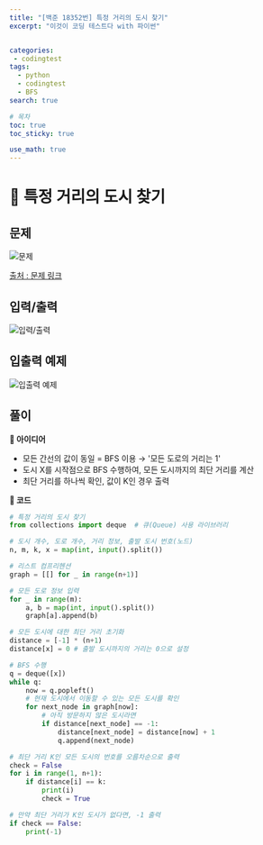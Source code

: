 ```yaml
---
title: "[백준 18352번] 특정 거리의 도시 찾기"
excerpt: "이것이 코딩 테스트다 with 파이썬"


categories:
 - codingtest
tags:
  - python
  - codingtest
  - BFS
search: true

# 목차
toc: true  
toc_sticky: true 

use_math: true
---
```

# 🦥 특정 거리의 도시 찾기

## 문제
![문제](https://github.com/user-attachments/assets/29cb3675-7529-42ff-8209-f39fcc0d1e9e)

[출처 : 문제 링크](https://www.acmicpc.net/problem/18352)

## 입력/출력
![입력/출력](https://github.com/user-attachments/assets/96b0f6d8-953f-46b4-a786-559d6580b6bd)

## 입출력 예제
![입출력 예제](https://github.com/user-attachments/assets/c0c874ec-7cc6-4231-9162-ea64dbab5e23)

## 풀이
**🔎 아이디어**
- 모든 간선의 값이 동일 = BFS 이용 → '모든 도로의 거리는 1'
- 도시 X를 시작점으로 BFS 수행하여, 모든 도시까지의 최단 거리를 계산
- 최단 거리를 하나씩 확인, 값이 K인 경우 출력

**🔎 코드**
  ```python
  # 특정 거리의 도시 찾기
  from collections import deque  # 큐(Queue) 사용 라이브러리

  # 도시 개수, 도로 개수, 거리 정보, 출발 도시 번호(노드)
  n, m, k, x = map(int, input().split())

  # 리스트 컴프리헨션
  graph = [[] for _ in range(n+1)] 

  # 모든 도로 정보 입력
  for _ in range(m):
      a, b = map(int, input().split())
      graph[a].append(b)

  # 모든 도시에 대한 최단 거리 초기화
  distance = [-1] * (n+1)
  distance[x] = 0 # 출발 도시까지의 거리는 0으로 설정

  # BFS 수행
  q = deque([x])
  while q:
      now = q.popleft()
      # 현재 도시에서 이동할 수 있는 모든 도시를 확인
      for next_node in graph[now]:
          # 아직 방문하지 않은 도시라면
          if distance[next_node] == -1:
              distance[next_node] = distance[now] + 1
              q.append(next_node)

  # 최단 거리 K인 모든 도시의 번호를 오름차순으로 출력
  check = False
  for i in range(1, n+1):
      if distance[i] == k:
          print(i)
          check = True

  # 만약 최단 거리가 K인 도시가 없다면, -1 출력
  if check == False:
      print(-1)
  ```